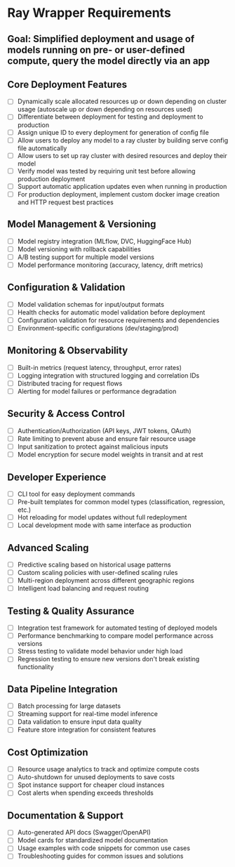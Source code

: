 # Ray Wrapper Requirements

## Goal: Simplified deployment and usage of models running on pre- or user-defined compute, query the model directly via an app

## Core Deployment Features
- [ ] Dynamically scale allocated resources up or down depending on cluster usage (autoscale up or down depending on resources used)
- [ ] Differentiate between deployment for testing and deployment to production
- [ ] Assign unique ID to every deployment for generation of config file
- [ ] Allow users to deploy any model to a ray cluster by building serve config file automatically
- [ ] Allow users to set up ray cluster with desired resources and deploy their model
- [ ] Verify model was tested by requiring unit test before allowing production deployment
- [ ] Support automatic application updates even when running in production
- [ ] For production deployment, implement custom docker image creation and HTTP request best practices

## Model Management & Versioning
- [ ] Model registry integration (MLflow, DVC, HuggingFace Hub)
- [ ] Model versioning with rollback capabilities
- [ ] A/B testing support for multiple model versions
- [ ] Model performance monitoring (accuracy, latency, drift metrics)

## Configuration & Validation
- [ ] Model validation schemas for input/output formats
- [ ] Health checks for automatic model validation before deployment
- [ ] Configuration validation for resource requirements and dependencies
- [ ] Environment-specific configurations (dev/staging/prod)

## Monitoring & Observability
- [ ] Built-in metrics (request latency, throughput, error rates)
- [ ] Logging integration with structured logging and correlation IDs
- [ ] Distributed tracing for request flows
- [ ] Alerting for model failures or performance degradation

## Security & Access Control
- [ ] Authentication/Authorization (API keys, JWT tokens, OAuth)
- [ ] Rate limiting to prevent abuse and ensure fair resource usage
- [ ] Input sanitization to protect against malicious inputs
- [ ] Model encryption for secure model weights in transit and at rest

## Developer Experience
- [ ] CLI tool for easy deployment commands
- [ ] Pre-built templates for common model types (classification, regression, etc.)
- [ ] Hot reloading for model updates without full redeployment
- [ ] Local development mode with same interface as production

## Advanced Scaling
- [ ] Predictive scaling based on historical usage patterns
- [ ] Custom scaling policies with user-defined scaling rules
- [ ] Multi-region deployment across different geographic regions
- [ ] Intelligent load balancing and request routing

## Testing & Quality Assurance
- [ ] Integration test framework for automated testing of deployed models
- [ ] Performance benchmarking to compare model performance across versions
- [ ] Stress testing to validate model behavior under high load
- [ ] Regression testing to ensure new versions don't break existing functionality

## Data Pipeline Integration
- [ ] Batch processing for large datasets
- [ ] Streaming support for real-time model inference
- [ ] Data validation to ensure input data quality
- [ ] Feature store integration for consistent features

## Cost Optimization
- [ ] Resource usage analytics to track and optimize compute costs
- [ ] Auto-shutdown for unused deployments to save costs
- [ ] Spot instance support for cheaper cloud instances
- [ ] Cost alerts when spending exceeds thresholds

## Documentation & Support
- [ ] Auto-generated API docs (Swagger/OpenAPI)
- [ ] Model cards for standardized model documentation
- [ ] Usage examples with code snippets for common use cases
- [ ] Troubleshooting guides for common issues and solutions
